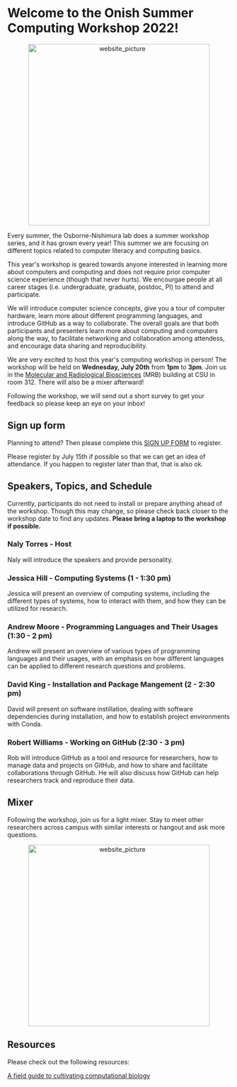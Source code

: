 # Welcome to the Onish Summer Computing Workshop 2022!

<p align="center">
<img width="410" alt="website_picture" src="https://user-images.githubusercontent.com/41451575/176984193-dbb25cbe-8443-44a4-800b-1cb72febe81a.png">
</p>
  
Every summer, the Osborne-Nishimura lab does a summer workshop series, and it has grown every year! This summer we are focusing on different topics related to computer literacy and computing basics. 

This year's workshop is geared towards anyone interested in learning more about computers and computing and does not require prior computer science experience (though that never hurts). We encourgae people at all career stages (i.e. undergraduate, graduate, postdoc, PI) to attend and participate. 

We will introduce computer science concepts, give you a tour of computer hardware, learn more about different programming languages, and introduce GitHub as a way to collaborate. The overall goals are that both participants and presenters learn more about computing and computers along the way, to facilitate networking and collaboration among attendess, and encourage data sharing and reproducibility. 

We are very excited to host this year's computing workshop in person! The workshop will be held on **Wednesday, July 20th** from **1pm** to **3pm**. Join us in the [Molecular and Radiological Biosciences](https://goo.gl/maps/e9LsEpLVtt4xpX8Z7) (MRB) building at CSU in room 312. There will also be a  mixer afterward!

Following the workshop, we will send out a short survey to get your feedback so please keep an eye on your inbox! 

## Sign up form

Planning to attend? Then please complete this [SIGN UP FORM](https://colostate.az1.qualtrics.com/jfe/form/SV_6SbbpwjucRLzQJU) to register. 

Please register by July 15th if possible so that we can get an idea of attendance. If you happen to register later than that, that is also ok. 

## Speakers, Topics, and Schedule 

Currently, participants do not need to install or prepare anything ahead of the workshop. Though this may change, so please check back closer to the workshop date to find any updates. **Please bring a laptop to the workshop if possible.**

### Naly Torres - Host

Naly will introduce the speakers and provide personality.

### Jessica Hill - Computing Systems (1 - 1:30 pm)

Jessica will present an overview of computing systems, including the different types of systems, how to interact with them, and how they can be utilized for research. 

### Andrew Moore - Programming Languages and Their Usages (1:30 - 2 pm)

Andrew will present an overview of various types of programming languages and their usages, with an emphasis on how different languages can be applied to different research questions and problems. 

### David King - Installation and Package Mangement (2 - 2:30 pm)

David will present on software instillation, dealing with software dependencies during installation, and how to establish project environments with Conda. 

### Robert Williams - Working on GitHub (2:30 - 3 pm)

Rob will introduce GitHub as a tool and resource for researchers, how to manage data and projects on GitHub, and how to share and facilitate collaborations through GitHub. He will also discuss how GitHub can help researchers track and reproduce their data.

## Mixer 

Following the workshop, join us for a light mixer. Stay to meet other researchers across campus with similar interests or hangout and ask more questions. 

<p align="center">
<img width="410" alt="website_picture" src="https://user-images.githubusercontent.com/41451575/176984931-bca895ae-ad90-43e8-9d46-326ec16a113a.png">
</p>

## Resources

Please check out the following resources:

[A field guide to cultivating computational biology](https://journals.plos.org/plosbiology/article?id=10.1371/journal.pbio.3001419)
